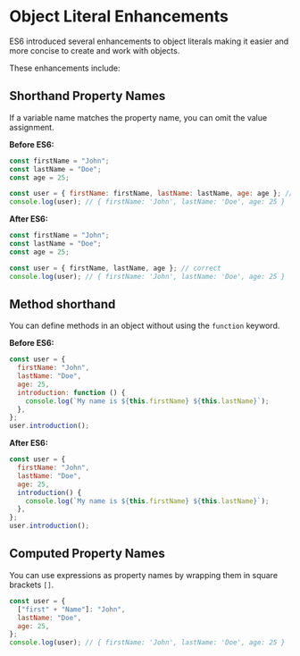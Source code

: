 # Object Literal Enhancements

ES6 introduced several enhancements to object literals making it easier and more concise to create and work with
objects.

These enhancements include:

## Shorthand Property Names
If a variable name matches the property name, you can omit the value assignment.

**Before ES6:**
```JavaScript
const firstName = "John";
const lastName = "Doe";
const age = 25;

const user = { firstName: firstName, lastName: lastName, age: age }; //correct
console.log(user); // { firstName: 'John', lastName: 'Doe', age: 25 }
```

**After ES6:**
```JavaScript
const firstName = "John";
const lastName = "Doe";
const age = 25;

const user = { firstName, lastName, age }; // correct
console.log(user); // { firstName: 'John', lastName: 'Doe', age: 25 }
```

## Method shorthand
You can define methods in an object without using the `function` keyword.

**Before ES6:**
```JavaScript
const user = {
  firstName: "John",
  lastName: "Doe",
  age: 25,
  introduction: function () {
    console.log(`My name is ${this.firstName} ${this.lastName}`);
  },
};
user.introduction();
```

**After ES6:**

```JavaScript
const user = {
  firstName: "John",
  lastName: "Doe",
  age: 25,
  introduction() {
    console.log(`My name is ${this.firstName} ${this.lastName}`);
  },
};
user.introduction();
```

## Computed Property Names
You can use expressions as property names by wrapping them in square brackets `[]`.

```JavaScript
const user = {
  ["first" + "Name"]: "John",
  lastName: "Doe",
  age: 25,
};
console.log(user); // { firstName: 'John', lastName: 'Doe', age: 25 }

```